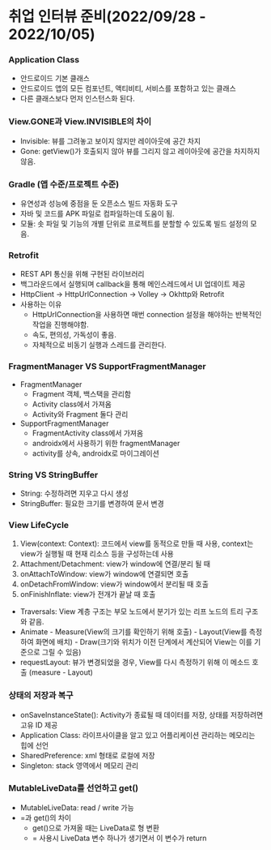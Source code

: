 # 취업 인터뷰 준비(2022/09/28 - 2022/10/05)

### Application Class
- 안드로이드 기본 클래스
- 안드로이드 앱의 모든 컴포넌트, 액티비티, 서비스를 포함하고 있는 클래스
- 다른 클래스보다 먼저 인스턴스화 된다.

### View.GONE과 View.INVISIBLE의 차이
- Invisible: 뷰를 그려놓고 보이지 않지만 레이아웃에 공간 차지
- Gone: getView()가 호출되지 않아 뷰를 그리지 않고 레이아웃에 공간을 차지하지 않음.

### Gradle (앱 수준/프로젝트 수준)
- 유연성과 성능에 중점을 둔 오픈소스 빌드 자동화 도구
- 자바 및 코드를 APK 파일로 컴파일하는데 도움이 됨.
- 모듈: 솟 파일 및 기능의 개별 단위로 프로젝트를 분할할 수 있도록 빌드 설정의 모음.

### Retrofit
- REST API 통신을 위해 구현된 라이브러리
- 백그라운드에서 실행되며 callback을 통해 메인스레드에서 UI 업데이트 제공
- HttpClient -> HttpUrlConnection -> Volley -> Okhttp와 Retrofit
- 사용하는 이유
    - HttpUrlConnection을 사용하면 매번 connection 설정을 해야하는 반복적인 작업을 진행해야함.
    - 속도, 편의성, 가독성이 좋음.
    - 자체적으로 비동기 실행과 스레드를 관리한다.

### FragmentManager VS SupportFragmentManager
- FragmentManager
    - Fragment 객체, 백스택을 관리함
    - Activity class에서 가져옴
    - Activity와 Fragment 둘다 관리
- SupportFragmentManager
    - FragmentActivity class에서 가져옴
    - androidx에서 사용하기 위한 fragmentManager
    - activity를 상속, androidx로 마이그레이션

### String VS StringBuffer
- String: 수정하려면 지우고 다시 생성
- StringBuffer: 필요한 크기를 변경하여 문서 변경

### View LifeCycle
1. View(context: Context): 코드에서 view를 동적으로 만들 때 사용, context는 view가 실행될 때 현재 리소스 등을 구성하는데 사용
2. Attachment/Detachment: view가 window에 연결/분리 될 때
3. onAttachToWindow: view가 window에 연결되면 호출
4. onDetachFromWindow: view가 window에서 분리될 때 호출
5. onFinishInflate: view가 전개가 끝날 때 호출
- Traversals: View 계층 구조는 부모 노드에서 분기가 있는 리프 노드의 트리 구조와 같음.
- Animate - Measure(View의 크기를 확인하기 위해 호출) - Layout(View를 측정하여 화면에 배치) - Draw(크기와 위치가 이전 단계에서 계산되어 View는 이를 기준으로 그릴 수 있음)
- requestLayout: 뷰가 변경되었을 경우, View를 다시 측정하기 위해 이 메소드 호출 (measure - Layout)

### 상태의 저장과 복구
- onSaveInstanceState(): Activity가 종료될 때 데이터를 저장, 상태를 저장하려면 고유 ID 제공
- Application Class: 라이프사이클을 알고 있고 어플리케이션 관리하는 메모리는 힙에 선언
- SharedPreference: xml 형태로 로컬에 저장
- Singleton: stack 영역에서 메모리 관리

### MutableLiveData를 선언하고 get()
- MutableLiveData: read / write 가능
- =과 get()의 차이
    - get()으로 가져올 때는 LiveData로 형 변환
    - = 사용시 LiveData 변수 하나가 생기면서 이 변수가 return
